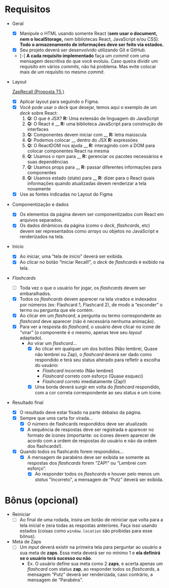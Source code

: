 # Requisitos

- Geral
    - [X]  Manipule o HTML usando somente React (**sem usar o document, nem o localStorage,** nem bibliotecas React, JavaScript e/ou CSS). **Todo o armazenamento de informações deve ser feito via estados.**
    - [X]  Seu projeto deverá ser desenvolvido utilizando Git e GitHub.
    - [-]  **A cada requisito implementado** faça um *commit* com uma mensagem descritiva do que você evoluiu. Caso queira dividir um requisito em vários *commits*, não há problema. Mas evite colocar mais de um requisito no mesmo *commit*.
- Layout
    
    [ZapRecall (Proposta T5 )](https://www.figma.com/file/DACvsO649ncOAfI0PWzyl3/ZapRecall-(Proposta-T5-)?node-id=0%3A1)
    
    - [X]  Aplicar layout para seguindo o Figma.
    - [X]  Você pode usar o *deck* que desejar, temos aqui o exemplo de um *deck* sobre React:
        1. **Q:** O que é JSX? **R:** Uma extensão de linguagem do JavaScript
        2. **Q:** O React é __ **R:** uma biblioteca JavaScript para construção de interfaces
        3. **Q:** Componentes devem iniciar com __ **R:** letra maiúscula
        4. **Q:** Podemos colocar __ dentro do JSX **R:** expressões
        5. **Q:** O ReactDOM nos ajuda __ **R:** interagindo com a DOM para colocar componentes React na mesma
        6. **Q:** Usamos o npm para __ **R:** gerenciar os pacotes necessários e suas dependências
        7. **Q:** Usamos props para __ **R:** passar diferentes informações para componentes 
        8. **Q:** Usamos estado (state) para __ **R:** dizer para o React quais informações quando atualizadas devem renderizar a tela novamente
    - [X]  Use as fontes indicadas no Layout do Figma
- Componentização e dados
    - [X]  Os elementos da página devem ser componentizados com React em arquivos separados.
    - [X]  Os dados dinâmicos da página (como o *deck*, *flashcards*, etc) devem ser representados como *arrays* ou objetos no JavaScript e renderizados na tela.
- Início
    - [X]  Ao iniciar, uma “tela de início” deverá ser exibida.
    - [X]  Ao clicar no botão “Iniciar Recall!”, o *deck* de *flashcards* é exibido na tela.
- *Flashcards*
    - [ ]  Toda vez o que o usuário for jogar, os *flashcards* devem ser embaralhados.
    - [X]  Todos os *flashcards* devem aparecer na tela virados e indexados por números (ex: Flashcard 1, Flashcard 2), de modo a “esconder” o termo ou pergunta que ele contém.
    - [X]  Ao clicar em um *flashcard*, a pergunta ou termo correspondente ao *flashcard* deve aparecer (não é necessária nenhuma animação).
    - [X]  Para ver a resposta do *flashcard*, o usuário deve clicar no ícone de “virar” (o componente é o mesmo, apenas teve seu *layout* adaptado).
        - Ao virar um *flashcard*...
            - [X]  Ao clicar em qualquer um dos botões (Não lembrei, Quase não lembrei ou Zap), o *flashcard* deverá ser dado como respondido e terá seu status alterado para refletir a escolha do usuário:
                - *Flashcard* incorreto (Não lembrei)
                - *Flashcard* correto com esforço (Quase esqueci)
                - *Flashcard* correto imediatamente (Zap!)
            - [X]  Uma borda deverá surgir em volta do *flashcard* respondido, com a cor correta correspondente ao seu status e um ícone.
- Resultado final
    - [X]  O resultado deve estar fixado na parte debaixo da página.
    - [X]  Sempre que uma carta for virada...
        - [X]  O número de flashcards respondidos deve ser atualizado
        - [X]  A sequência de respostas deve ser registrada e aparecer no formato de ícones (importante: os ícones devem aparecer de acordo com a ordem de respostas do usuário e não da ordem dos flashcards!).
    - [X]  Quando todos os flashcards forem respondidos...
        - [X]  A mensagem de parabéns deve ser exibida se somente as respostas dos *flashcards* forem “ZAP!” ou “Lembrei com esforço”.
            - [X]  Ao responder todos os *flashcards* e houver pelo menos um *status* "Incorreto", a mensagem de “Putz” deverá ser exibida.

# Bônus (opcional)

- Reiniciar
    - [ ]  Ao final de uma rodada, insira um botão de reiniciar que volta para a tela inicial e zera todas as respostas anteriores. Faça isso usando estados (coisas como `window.location` são proibidas para esse bônus).
- Meta de Zaps
    - [ ]  Um *input* deverá existir na primeira tela para perguntar ao usuário a sua meta de **zaps**. Essa meta deverá ser no mínimo 1 e **ela definirá se o usuário terá sucesso ou não**.
        - Ex. O usuário define sua meta como 2 **zaps**, e acerta apenas um *flashcard* com status **zap**, ao responder todos os *flashcards*, a mensagem “Putz” deverá ser renderizada, caso contrário, a mensagem de “Parabéns”.